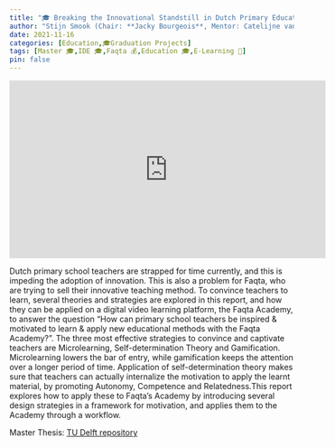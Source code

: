 ```yaml
---
title: "🎓 Breaking the Innovational Standstill in Dutch Primary Education: Motivating teachers to learn and apply new educational methods"
author: "Stijn Smook (Chair: **Jacky Bourgeois**, Mentor: Catelijne van Middlekoop)"
date: 2021-11-16
categories: [Education,🎓Graduation Projects]
tags: [Master 🎓,IDE 🎓,Faqta 💰,Education 🎓,E-Learning 📱]
pin: false
---
```


<iframe width="560" height="315" src="https://repository.tudelft.nl/islandora/object/uuid:6f315416-0350-4f63-bcac-b4e088358c6e/datastream/OBJ1" title="Breaking the Innovational Standstill in Dutch Primary Education: Motivating teachers to learn and apply new educational methods" frameborder="0" allow="accelerometer; autoplay; clipboard-write; encrypted-media; gyroscope; picture-in-picture" allowfullscreen></iframe>

Dutch primary school teachers are strapped for time currently, and this is impeding the adoption of innovation. This is also a problem for Faqta, who are trying to sell their innovative teaching method. To convince teachers to learn, several theories and strategies are explored in this report, and how they can be applied on a digital video learning platform, the Faqta Academy, to answer the question “How can primary school teachers be inspired & motivated to learn & apply new educational methods with the Faqta Academy?”. The three most effective strategies to convince and captivate teachers are Microlearning, Self-determination Theory and Gamification. Microlearning lowers the bar of entry, while gamification keeps the attention over a longer period of time. Application of self-determination theory makes sure that teachers can actually internalize the motivation to apply the learnt material, by promoting Autonomy, Competence and Relatedness.This report explores how to apply these to Faqta’s Academy by introducing several design strategies in a framework for motivation, and applies them to the Academy through a workflow.

Master Thesis: [TU Delft repository](https://repository.tudelft.nl/islandora/object/uuid%3A6f315416-0350-4f63-bcac-b4e088358c6e?collection=education)
